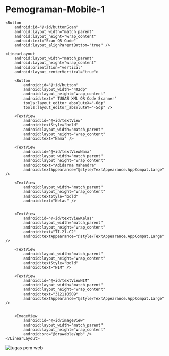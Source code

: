 # Pemograman-Mobile-1
<RelativeLayout
    xmlns:android="http://schemas.android.com/apk/res/android"
    xmlns:app="http://schemas.android.com/apk/res-auto"
    xmlns:tools="http://schemas.android.com/tools"
    android:layout_width="match_parent"
    android:layout_height="match_parent"
    android:orientation="vertical"
    android:padding="10dp">

    <Button
        android:id="@+id/buttonScan"
        android:layout_width="match_parent"
        android:layout_height="wrap_content"
        android:text="Scan QR Code"
        android:layout_alignParentBottom="true" />

    <LinearLayout
        android:layout_width="match_parent"
        android:layout_height="wrap_content"
        android:orientation="vertical"
        android:layout_centerVertical="true">

        <Button
            android:id="@+id/button"
            android:layout_width="402dp"
            android:layout_height="wrap_content"
            android:text=" TUGAS XML QR Code Scanner"
            tools:layout_editor_absoluteX="-6dp"
            tools:layout_editor_absoluteY="-5dp" />

        <TextView
            android:id="@+id/textView"
            android:textStyle="bold"
            android:layout_width="match_parent"
            android:layout_height="wrap_content"
            android:text="Nama" />

        <TextView
            android:id="@+id/textViewNama"
            android:layout_width="match_parent"
            android:layout_height="wrap_content"
            android:text="Adidarma Mahendra"
            android:textAppearance="@style/TextAppearance.AppCompat.Large" />

        <TextView
            android:layout_width="match_parent"
            android:layout_height="wrap_content"
            android:textStyle="bold"
            android:text="Kelas" />


        <TextView
            android:id="@+id/textViewKelas"
            android:layout_width="match_parent"
            android:layout_height="wrap_content"
            android:text="TI.21.C2"
            android:textAppearance="@style/TextAppearance.AppCompat.Large" />

        <TextView
            android:layout_width="match_parent"
            android:layout_height="wrap_content"
            android:textStyle="bold"
            android:text="NIM" />

        <TextView
            android:id="@+id/textViewNIM"
            android:layout_width="match_parent"
            android:layout_height="wrap_content"
            android:text="312110509"
            android:textAppearance="@style/TextAppearance.AppCompat.Large" />


        <ImageView
            android:id="@+id/imageView"
            android:layout_width="match_parent"
            android:layout_height="wrap_content"
            android:src="@drawable/upb" />
    </LinearLayout>
</RelativeLayout>![tugas pem web](https://user-images.githubusercontent.com/98471247/197409380-3d846192-d7ee-4561-9a23-fcc34642ca49.JPG)
